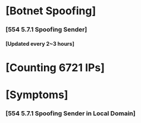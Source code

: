 # [Botnet Spoofing]
### [554 5.7.1 Spoofing Sender]
#### [Updated every 2~3 hours]

# [Counting 6721 IPs]

# [Symptoms] 
###   [554 5.7.1 Spoofing Sender in Local Domain]
